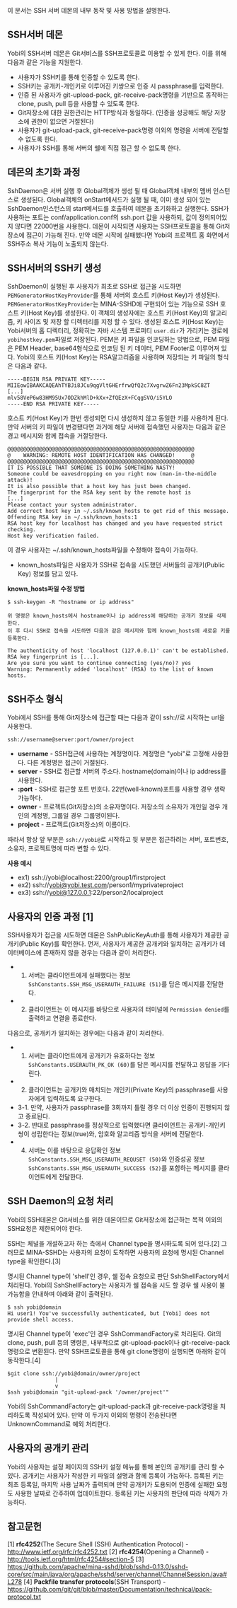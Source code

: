 이 문서는 SSH 서버 데몬의 내부 동작 및 사용 방법을 설명한다.


SSH서버 데몬
--------------
Yobi의 SSH서버 데몬은 Git서비스를 SSH프로토콜로 이용할 수 있게 한다.
이를 위해 다음과 같은 기능을 지원한다.
- 사용자가 SSH키를 통해 인증할 수 있도록 한다.
 - SSH키는 공개키-개인키로 이루어진 키쌍으로 인증 시 passphrase를 입력한다.
- 인증 된 사용자가 git-upload-pack, git-receive-pack명령을 기반으로 동작하는 clone, push, pull 등을 사용할 수 있도록 한다.
 - Git저장소에 대한 권한관리는 HTTP방식과 동일하다. (인증을 성공해도 해당 저장소에 권한이 없으면 거절된다)
 - 사용자가 git-upload-pack, git-receive-pack명령 이외의 명령을 서버에 전달할 수 없도록 한다.
- 사용자가 SSH를 통해 서버의 쉘에 직접 접근 할 수 없도록 한다.


데몬의 초기화 과정
--------------------
SshDaemon은 서버 실행 후 Global객체가 생성 될 때 Global객체 내부의 멤버 인스턴스로 생성된다.
Global객체의 onStart메서드가 실행 될 때, 이미 생성 되어 있는 SshDaemon인스턴스의 start메서드를 호출하여 데몬을 초기화하고 실행한다.
SSH가 사용하는 포트는 conf/application.conf의 ssh.port 값을 사용하되, 값이 정의되어있지 않다면 22000번을 사용한다.
데몬이 시작되면 사용자는 SSH프로토콜을 통해 Git저장소에 접근이 가능해 진다.
만약 데몬 시작에 실패했다면 Yobi의 프로젝트 홈 화면에서 SSH주소 복사 기능이 노출되지 않는다.


SSH서버의 SSH키 생성
----------------------
SshDaemon이 실행된 후 사용자가 최초로 SSH로 접근을 시도하면 `PEMGeneratorHostKeyProvider`를 통해 서버의 호스트 키(Host Key)가 생성된다.
`PEMGeneratorHostKeyProvider`는 MINA-SSHD에 구현되어 있는 기능으로 SSH 호스트 키(Host Key)를 생성한다.
이 객체의 생성자에는 호스트 키(Host Key)의 알고리즘, 키 사이즈 및 저장 할 디렉터리를 지정 할 수 있다.
생성된 호스트 키(Host Key)는 Yobi서버의 홈 디렉터리, 정확히는 자바 시스템 프로퍼티 `user.dir`가 가리키는 경로에 `yobihostkey.pem`파일로 저장된다.
PEM은 키 파일을 인코딩하는 방법으로, PEM 파일은 PEM Header, base64형식으로 인코딩 된 키 데이터, PEM Footer로 이루어져 있다.
Yobi의 호스트 키(Host Key)는 RSA알고리즘을 사용하며 저장되는 키 파일의 형식은 다음과 같다.
```
-----BEGIN RSA PRIVATE KEY-----
MIIEowIBAAKCAQEAhTYBJi8JCu9qgVltGHErfrwQfQ2c7XvgrwZ6Fn23MpkSC8ZT
[...]
mlv58VeP6w83HM95Ux7ODZkhMlD+kXx+ZfQEzX+FCqgSVO/i5YLO
-----END RSA PRIVATE KEY-----
```
호스트 키(Host Key)가 한번 생성되면 다시 생성하지 않고 동일한 키를 사용하게 된다.
만약 서버의 키 파일이 변경됐다면 과거에 해당 서버에 접속했던 사용자는 다음과 같은 경고 메시지와 함께 접속을 거절당한다.
```
@@@@@@@@@@@@@@@@@@@@@@@@@@@@@@@@@@@@@@@@@@@@@@@@@@@@@@@@@@@
@    WARNING: REMOTE HOST IDENTIFICATION HAS CHANGED!     @
@@@@@@@@@@@@@@@@@@@@@@@@@@@@@@@@@@@@@@@@@@@@@@@@@@@@@@@@@@@
IT IS POSSIBLE THAT SOMEONE IS DOING SOMETHING NASTY!
Someone could be eavesdropping on you right now (man-in-the-middle attack)!
It is also possible that a host key has just been changed.
The fingerprint for the RSA key sent by the remote host is
[...]
Please contact your system administrator.
Add correct host key in ~/.ssh/known_hosts to get rid of this message.
Offending RSA key in ~/.ssh/known_hosts:1
RSA host key for localhost has changed and you have requested strict checking.
Host key verification failed.
```
이 경우 사용자는 ~/.ssh/known_hosts파일을 수정해야 접속이 가능하다.
- known_hosts파일은 사용자가 SSH로 접속을 시도했던 서버들의 공개키(Public Key) 정보를 담고 있다.

**known_hosts파일 수정 방법**
```
$ ssh-keygen -R "hostname or ip address"

위 명령은 known_hosts에서 hostname이나 ip address에 해당하는 공개키 정보를 삭제한다.
이 후 다시 SSH로 접속을 시도하면 다음과 같은 메시지와 함께 known_hosts에 새로운 키를 등록한다.

The authenticity of host 'localhost (127.0.0.1)' can't be established.
RSA key fingerprint is [...].
Are you sure you want to continue connecting (yes/no)? yes
Warning: Permanently added 'localhost' (RSA) to the list of known hosts.
```


SSH주소 형식
--------------
Yobi에서 SSH를 통해 Git저장소에 접근할 때는 다음과 같이 ssh://로 시작하는 url을 사용한다.
```
ssh://username@server:port/owner/project
```
- **username** - SSH접근에 사용하는 계정명이다. 계정명은 "yobi"로 고정해 사용한다. 다른 계정명은 접근이 거절된다.
- **server** - SSH로 접근할 서버의 주소다. hostname(domain)이나 ip address를 사용한다.
- **:port** - SSH로 접근할 포트 번호다. 22번(well-known)포트를 사용할 경우 생략 가능하다.
- **owner** - 프로젝트(Git저장소)의 소유자명이다. 저장소의 소유자가 개인일 경우 개인의 계정명, 그룹일 경우 그룹명이된다.
- **project** - 프로젝트(Git저장소)의 이름이다.

따라서 항상 앞 부분은 `ssh://yobi@`로 시작하고 뒷 부분은 접근하려는 서버, 포트번호, 소유자, 프로젝트명에 따라 변할 수 있다.

**사용 예시**
- ex1) ssh://yobi@localhost:2200/group1/firstproject
- ex2) ssh://yobi@yobi.test.com/person1/myprivateproject
- ex3) ssh://yobi@127.0.0.1:22/person2/localproject


사용자의 인증 과정 [1]
------------------------
SSH사용자가 접근을 시도하면 데몬은 SshPublicKeyAuth를 통해 사용자가 제공한 공개키(Public Key)를 확인한다.
먼저, 사용자가 제공한 공개키와 일치하는 공개키가 데이터베이스에 존재하지 않을 경우는 다음과 같이 처리한다.
- 1. 서버는 클라이언트에게 실패했다는 정보 `SshConstants.SSH_MSG_USERAUTH_FAILURE (51)`를 담은 메시지를 전달한다.
- 2. 클라이언트는 이 메시지를 바탕으로 사용자의 터미널에 `Permission denied`를 출력하고 연결을 종료한다.

다음으로, 공개키가 일치하는 경우에는 다음과 같이 처리한다.
- 1. 서버는 클라이언트에게 공개키가 유효하다는 정보 `SshConstants.USERAUTH_PK_OK (60)`를 담은 메시지를 전달하고 응답을 기다린다.
- 2. 클라이언트는 공개키와 매치되는 개인키(Private Key)의 passphrase를 사용자에게 입력하도록 요구한다.
- 3-1. 만약, 사용자가 passphrase를 3회까지 틀릴 경우 더 이상 인증이 진행되지 않고 종료된다.
- 3-2. 반대로 passphrase를 정상적으로 입력했다면 클라이언트는 공개키-개인키 쌍이 성립한다는 정보(true)와, 암호화 알고리즘 방식을 서버에 전달한다.
- 4. 서버는 이를 바탕으로 응답확인 정보 `SshConstants.SSH_MSG_USERAUTH_REQUSET (50)`와 인증성공 정보 `SshConstants.SSH_MSG_USERAUTH_SUCCESS (52)`를 포함하는 메시지를 클라이언트에게 전달한다.


SSH Daemon의 요청 처리
------------------------
Yobi의 SSH데몬은 Git서비스를 위한 데몬이므로 Git저장소에 접근하는 목적 이외의 SSH요청은 제한되어야 한다.

SSH는 체널을 개설하고자 하는 측에서 Channel type을 명시하도록 되어 있다.[2]
그러므로 MINA-SSHD는 사용자의 요청이 도착하면 사용자의 요청에 명시된 Channel type을 확인한다.[3]

명시된 Channel type이 'shell'인 경우, 쉘 접속 요청으로 판단 SshShellFactory에서 처리된다.
Yobi의 SshShellFactory는 사용자가 쉘 접속을 시도 할 경우 쉘 사용이 불가능함을 안내하며 아래와 같이 출력된다.
```
$ ssh yobi@domain
Hi user1! You've successfully authenticated, but [Yobi] does not provide shell access.
```

명시된 Channel type이 'exec'인 경우 SshCommandFactory로 처리된다.
Git의 clone, push, pull 등의 명령은, 내부적으로 git-upload-pack이나 git-receive-pack명령으로 변환된다.
만약 SSH프로토콜을 통해 git clone명령이 실행되면 아래와 같이 동작한다.[4]
```
$git clone ssh://yobi@domain/owner/project
		       |
		       v
$ssh yobi@domain "git-upload-pack '/owner/project'"
```
Yobi의 SshCommandFactory는 git-upload-pack과 git-receive-pack명령을 처리하도록 작성되어 있다.
만약 이 두가지 이외의 명령이 전송된다면 UnknownCommand로 예외 처리한다.


사용자의 공개키 관리
----------------------
Yobi의 사용자는 설정 페이지의 SSH키 설정 메뉴를 통해 본인의 공개키를 관리 할 수 있다.
공개키는 사용자가 작성한 키 파일의 설명과 함께 등록이 가능하다.
등록된 키는 최초 등록일, 마지막 사용 날짜가 출력되며 만약 공개키가 도용되어 인증에 실패한 요청도 사용한 날짜로 간주하여 업데이트한다.
등록된 키는 사용자의 판단에 따라 삭제가 가능하다.


참고문헌
----------
[1] **rfc4252**(The Secure Shell (SSH) Authentication Protocol) - http://www.ietf.org/rfc/rfc4252.txt
[2] **rfc4254**(Opening a Channel) - http://tools.ietf.org/html/rfc4254#section-5
[3] https://github.com/apache/mina-sshd/blob/sshd-0.13.0/sshd-core/src/main/java/org/apache/sshd/server/channel/ChannelSession.java#L278
[4] **Packfile transfer protocols**(SSH Transport) - https://github.com/git/git/blob/master/Documentation/technical/pack-protocol.txt
